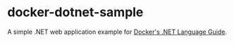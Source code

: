 # docker-dotnet-sample

A simple .NET web application example for [Docker's .NET Language Guide](https://docs.docker.com/language/dotnet/).

